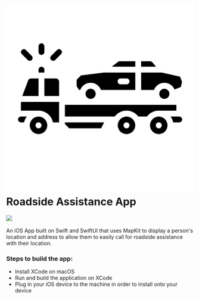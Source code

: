 # ![](Images/icon.png) Roadside Assistance App
![](https://img.shields.io/badge/Language-Swift-informational?style=flat&logo=data:image/svg%2bxml;base64,<BASE64_DATA>)

An iOS App built on Swift and SwiftUI that uses MapKit to display a person's location and address to allow them to easily call for roadside assistance with their location.

### Steps to build the app:

- Install XCode on macOS
- Run and build the application on XCode
- Plug in your iOS device to the machine in order to install onto your device
